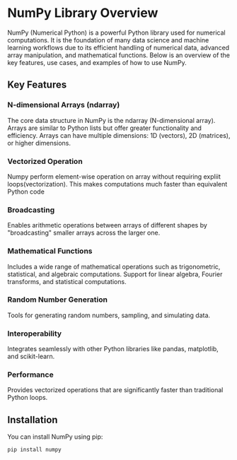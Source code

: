 # NumPy Library Overview

NumPy (Numerical Python) is a powerful Python library used for numerical computations. It is the foundation of many data science and machine learning workflows due to its efficient handling of numerical data, advanced array manipulation, and mathematical functions. Below is an overview of the key features, use cases, and examples of how to use NumPy.

## Key Features

### N-dimensional Arrays (ndarray)

The core data structure in NumPy is the ndarray (N-dimensional array).
Arrays are similar to Python lists but offer greater functionality and efficiency.
Arrays can have multiple dimensions: 1D (vectors), 2D (matrices), or higher dimensions.

### Vectorized Operation
Numpy perform element-wise operation on array without requiring expliit loops(vectorization).
This makes computations much faster than equivalent Python code

### Broadcasting

Enables arithmetic operations between arrays of different shapes by "broadcasting" smaller arrays across the larger one.
### Mathematical Functions
Includes a wide range of mathematical operations such as trigonometric, statistical, and algebraic computations.
Support for linear algebra, Fourier transforms, and statistical computations.

### Random Number Generation

Tools for generating random numbers, sampling, and simulating data.

### Interoperability

Integrates seamlessly with other Python libraries like pandas, matplotlib, and scikit-learn.

### Performance

Provides vectorized operations that are significantly faster than traditional Python loops.

## Installation

You can install NumPy using pip:

```bash
pip install numpy
```


